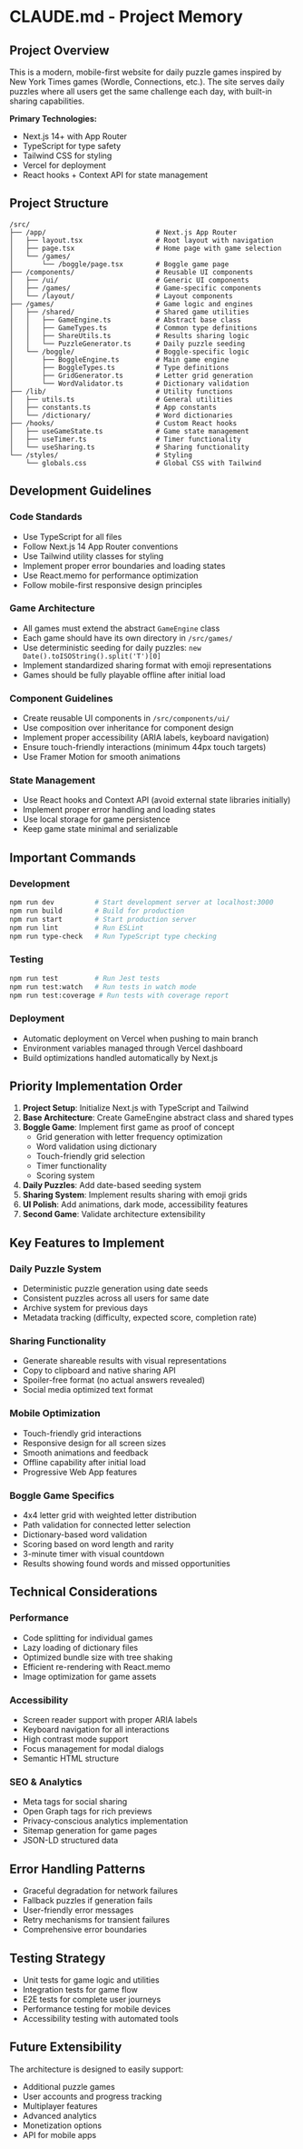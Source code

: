 # CLAUDE.md - Project Memory

## Project Overview
This is a modern, mobile-first website for daily puzzle games inspired by New York Times games (Wordle, Connections, etc.). The site serves daily puzzles where all users get the same challenge each day, with built-in sharing capabilities.

**Primary Technologies:**
- Next.js 14+ with App Router
- TypeScript for type safety
- Tailwind CSS for styling
- Vercel for deployment
- React hooks + Context API for state management

## Project Structure

```
/src/
├── /app/                           # Next.js App Router
│   ├── layout.tsx                  # Root layout with navigation
│   ├── page.tsx                    # Home page with game selection
│   └── /games/
│       └── /boggle/page.tsx        # Boggle game page
├── /components/                    # Reusable UI components
│   ├── /ui/                        # Generic UI components
│   ├── /games/                     # Game-specific components
│   └── /layout/                    # Layout components
├── /games/                         # Game logic and engines
│   ├── /shared/                    # Shared game utilities
│   │   ├── GameEngine.ts           # Abstract base class
│   │   ├── GameTypes.ts            # Common type definitions
│   │   ├── ShareUtils.ts           # Results sharing logic
│   │   └── PuzzleGenerator.ts      # Daily puzzle seeding
│   └── /boggle/                    # Boggle-specific logic
│       ├── BoggleEngine.ts         # Main game engine
│       ├── BoggleTypes.ts          # Type definitions
│       ├── GridGenerator.ts        # Letter grid generation
│       └── WordValidator.ts        # Dictionary validation
├── /lib/                           # Utility functions
│   ├── utils.ts                    # General utilities
│   ├── constants.ts                # App constants
│   └── /dictionary/                # Word dictionaries
├── /hooks/                         # Custom React hooks
│   ├── useGameState.ts             # Game state management
│   ├── useTimer.ts                 # Timer functionality
│   └── useSharing.ts               # Sharing functionality
└── /styles/                        # Styling
    └── globals.css                 # Global CSS with Tailwind
```

## Development Guidelines

### Code Standards
- Use TypeScript for all files
- Follow Next.js 14 App Router conventions
- Use Tailwind utility classes for styling
- Implement proper error boundaries and loading states
- Use React.memo for performance optimization
- Follow mobile-first responsive design principles

### Game Architecture
- All games must extend the abstract `GameEngine` class
- Each game should have its own directory in `/src/games/`
- Use deterministic seeding for daily puzzles: `new Date().toISOString().split('T')[0]`
- Implement standardized sharing format with emoji representations
- Games should be fully playable offline after initial load

### Component Guidelines
- Create reusable UI components in `/src/components/ui/`
- Use composition over inheritance for component design
- Implement proper accessibility (ARIA labels, keyboard navigation)
- Ensure touch-friendly interactions (minimum 44px touch targets)
- Use Framer Motion for smooth animations

### State Management
- Use React hooks and Context API (avoid external state libraries initially)
- Implement proper error handling and loading states
- Use local storage for game persistence
- Keep game state minimal and serializable

## Important Commands

### Development
```bash
npm run dev          # Start development server at localhost:3000
npm run build        # Build for production
npm run start        # Start production server
npm run lint         # Run ESLint
npm run type-check   # Run TypeScript type checking
```

### Testing
```bash
npm run test         # Run Jest tests
npm run test:watch   # Run tests in watch mode
npm run test:coverage # Run tests with coverage report
```

### Deployment
- Automatic deployment on Vercel when pushing to main branch
- Environment variables managed through Vercel dashboard
- Build optimizations handled automatically by Next.js

## Priority Implementation Order

1. **Project Setup**: Initialize Next.js with TypeScript and Tailwind
2. **Base Architecture**: Create GameEngine abstract class and shared types
3. **Boggle Game**: Implement first game as proof of concept
   - Grid generation with letter frequency optimization
   - Word validation using dictionary
   - Touch-friendly grid selection
   - Timer functionality
   - Scoring system
4. **Daily Puzzles**: Add date-based seeding system
5. **Sharing System**: Implement results sharing with emoji grids
6. **UI Polish**: Add animations, dark mode, accessibility features
7. **Second Game**: Validate architecture extensibility

## Key Features to Implement

### Daily Puzzle System
- Deterministic puzzle generation using date seeds
- Consistent puzzles across all users for same date
- Archive system for previous days
- Metadata tracking (difficulty, expected score, completion rate)

### Sharing Functionality
- Generate shareable results with visual representations
- Copy to clipboard and native sharing API
- Spoiler-free format (no actual answers revealed)
- Social media optimized text format

### Mobile Optimization
- Touch-friendly grid interactions
- Responsive design for all screen sizes
- Smooth animations and feedback
- Offline capability after initial load
- Progressive Web App features

### Boggle Game Specifics
- 4x4 letter grid with weighted letter distribution
- Path validation for connected letter selection
- Dictionary-based word validation
- Scoring based on word length and rarity
- 3-minute timer with visual countdown
- Results showing found words and missed opportunities

## Technical Considerations

### Performance
- Code splitting for individual games
- Lazy loading of dictionary files
- Optimized bundle size with tree shaking
- Efficient re-rendering with React.memo
- Image optimization for game assets

### Accessibility
- Screen reader support with proper ARIA labels
- Keyboard navigation for all interactions
- High contrast mode support
- Focus management for modal dialogs
- Semantic HTML structure

### SEO & Analytics
- Meta tags for social sharing
- Open Graph tags for rich previews
- Privacy-conscious analytics implementation
- Sitemap generation for game pages
- JSON-LD structured data

## Error Handling Patterns
- Graceful degradation for network failures
- Fallback puzzles if generation fails
- User-friendly error messages
- Retry mechanisms for transient failures
- Comprehensive error boundaries

## Testing Strategy
- Unit tests for game logic and utilities
- Integration tests for game flow
- E2E tests for complete user journeys
- Performance testing for mobile devices
- Accessibility testing with automated tools

## Future Extensibility
The architecture is designed to easily support:
- Additional puzzle games
- User accounts and progress tracking
- Multiplayer features
- Advanced analytics
- Monetization options
- API for mobile apps